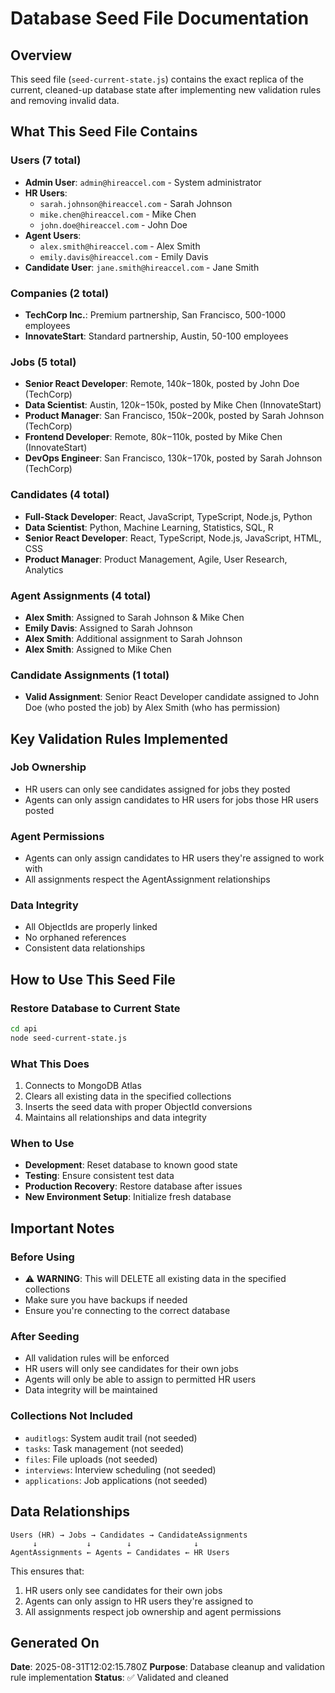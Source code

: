 # Database Seed File Documentation

## Overview
This seed file (`seed-current-state.js`) contains the exact replica of the current, cleaned-up database state after implementing new validation rules and removing invalid data.

## What This Seed File Contains

### **Users (7 total)**
- **Admin User**: `admin@hireaccel.com` - System administrator
- **HR Users**: 
  - `sarah.johnson@hireaccel.com` - Sarah Johnson
  - `mike.chen@hireaccel.com` - Mike Chen  
  - `john.doe@hireaccel.com` - John Doe
- **Agent Users**:
  - `alex.smith@hireaccel.com` - Alex Smith
  - `emily.davis@hireaccel.com` - Emily Davis
- **Candidate User**: `jane.smith@hireaccel.com` - Jane Smith

### **Companies (2 total)**
- **TechCorp Inc.**: Premium partnership, San Francisco, 500-1000 employees
- **InnovateStart**: Standard partnership, Austin, 50-100 employees

### **Jobs (5 total)**
- **Senior React Developer**: Remote, $140k-$180k, posted by John Doe (TechCorp)
- **Data Scientist**: Austin, $120k-$150k, posted by Mike Chen (InnovateStart)
- **Product Manager**: San Francisco, $150k-$200k, posted by Sarah Johnson (TechCorp)
- **Frontend Developer**: Remote, $80k-$110k, posted by Mike Chen (InnovateStart)
- **DevOps Engineer**: San Francisco, $130k-$170k, posted by Sarah Johnson (TechCorp)

### **Candidates (4 total)**
- **Full-Stack Developer**: React, JavaScript, TypeScript, Node.js, Python
- **Data Scientist**: Python, Machine Learning, Statistics, SQL, R
- **Senior React Developer**: React, TypeScript, Node.js, JavaScript, HTML, CSS
- **Product Manager**: Product Management, Agile, User Research, Analytics

### **Agent Assignments (4 total)**
- **Alex Smith**: Assigned to Sarah Johnson & Mike Chen
- **Emily Davis**: Assigned to Sarah Johnson
- **Alex Smith**: Additional assignment to Sarah Johnson
- **Alex Smith**: Assigned to Mike Chen

### **Candidate Assignments (1 total)**
- **Valid Assignment**: Senior React Developer candidate assigned to John Doe (who posted the job) by Alex Smith (who has permission)

## Key Validation Rules Implemented

### **Job Ownership**
- HR users can only see candidates assigned for jobs they posted
- Agents can only assign candidates to HR users for jobs those HR users posted

### **Agent Permissions**
- Agents can only assign candidates to HR users they're assigned to work with
- All assignments respect the AgentAssignment relationships

### **Data Integrity**
- All ObjectIds are properly linked
- No orphaned references
- Consistent data relationships

## How to Use This Seed File

### **Restore Database to Current State**
```bash
cd api
node seed-current-state.js
```

### **What This Does**
1. Connects to MongoDB Atlas
2. Clears all existing data in the specified collections
3. Inserts the seed data with proper ObjectId conversions
4. Maintains all relationships and data integrity

### **When to Use**
- **Development**: Reset database to known good state
- **Testing**: Ensure consistent test data
- **Production Recovery**: Restore database after issues
- **New Environment Setup**: Initialize fresh database

## Important Notes

### **Before Using**
- ⚠️ **WARNING**: This will DELETE all existing data in the specified collections
- Make sure you have backups if needed
- Ensure you're connecting to the correct database

### **After Seeding**
- All validation rules will be enforced
- HR users will only see candidates for their own jobs
- Agents will only be able to assign to permitted HR users
- Data integrity will be maintained

### **Collections Not Included**
- `auditlogs`: System audit trail (not seeded)
- `tasks`: Task management (not seeded)
- `files`: File uploads (not seeded)
- `interviews`: Interview scheduling (not seeded)
- `applications`: Job applications (not seeded)

## Data Relationships

```
Users (HR) → Jobs → Candidates → CandidateAssignments
     ↓           ↓        ↓              ↓
AgentAssignments ← Agents ← Candidates ← HR Users
```

This ensures that:
1. HR users only see candidates for their own jobs
2. Agents can only assign to HR users they're assigned to
3. All assignments respect job ownership and agent permissions

## Generated On
**Date**: 2025-08-31T12:02:15.780Z
**Purpose**: Database cleanup and validation rule implementation
**Status**: ✅ Validated and cleaned
